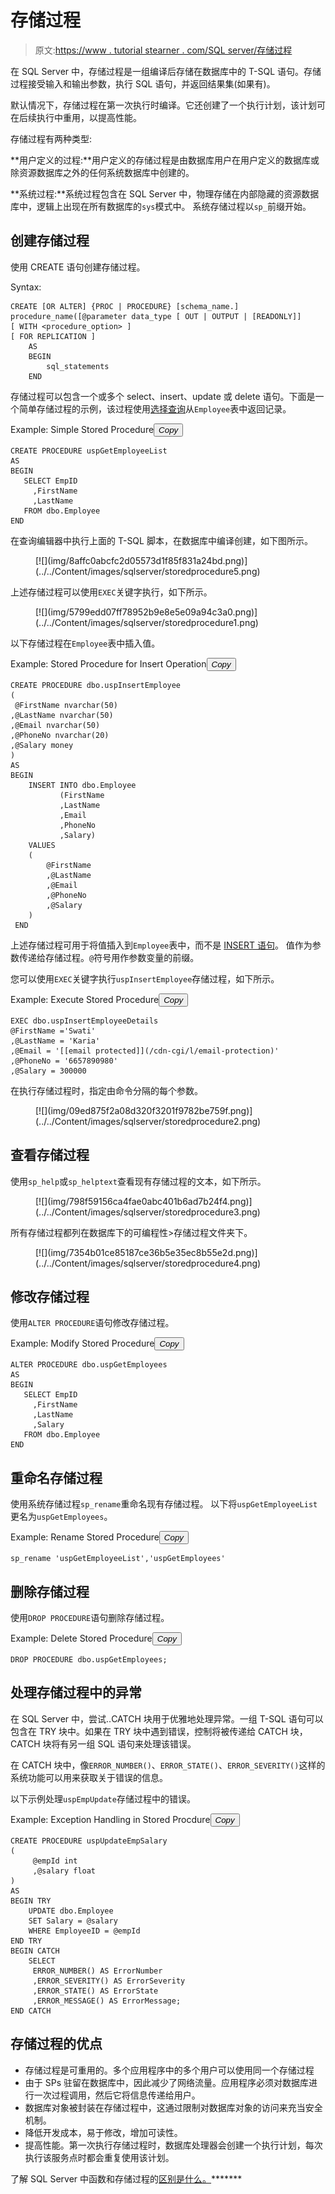 # 存储过程

> 原文:[https://www . tutorial stearner . com/SQL server/存储过程](https://www.tutorialsteacher.com/sqlserver/stored-procedures)

在 SQL Server 中，存储过程是一组编译后存储在数据库中的 T-SQL 语句。存储过程接受输入和输出参数，执行 SQL 语句，并返回结果集(如果有)。

默认情况下，存储过程在第一次执行时编译。它还创建了一个执行计划，该计划可在后续执行中重用，以提高性能。

存储过程有两种类型:

**用户定义的过程:**用户定义的存储过程是由数据库用户在用户定义的数据库或除资源数据库之外的任何系统数据库中创建的。

**系统过程:**系统过程包含在 SQL Server 中，物理存储在内部隐藏的资源数据库中，逻辑上出现在所有数据库的`sys`模式中。 系统存储过程以`sp_`前缀开始。

## 创建存储过程

使用 CREATE 语句创建存储过程。

Syntax:

```
CREATE [OR ALTER] {PROC | PROCEDURE} [schema_name.] procedure_name([@parameter data_type [ OUT | OUTPUT | [READONLY]] 
[ WITH <procedure_option> ]
[ FOR REPLICATION ]
    AS
    BEGIN
        sql_statements 
    END 
```

存储过程可以包含一个或多个 select、insert、update 或 delete 语句。下面是一个简单存储过程的示例，该过程使用[选择查询](/sqlserver/select-query)从`Employee`表中返回记录。

Example: Simple Stored Procedure<button class="copy-btn pull-right" title="Copy example code">*Copy*</button> 

```
CREATE PROCEDURE uspGetEmployeeList
AS
BEGIN
   SELECT EmpID
	 ,FirstName
	 ,LastName
   FROM dbo.Employee
END 
```

在查询编辑器中执行上面的 T-SQL 脚本，在数据库中编译创建，如下图所示。

<figure>[![](img/8affc0abcfc2d05573d1f85f831a24bd.png)](../../Content/images/sqlserver/storedprocedure5.png)</figure>

上述存储过程可以使用`EXEC`关键字执行，如下所示。

<figure>[![](img/5799edd07ff78952b9e8e5e09a94c3a0.png)](../../Content/images/sqlserver/storedprocedure1.png)</figure>

以下存储过程在`Employee`表中插入值。

Example: Stored Procedure for Insert Operation<button class="copy-btn pull-right" title="Copy example code">*Copy*</button> 

```
CREATE PROCEDURE dbo.uspInsertEmployee
(
 @FirstName nvarchar(50)
,@LastName nvarchar(50)
,@Email nvarchar(50)
,@PhoneNo nvarchar(20)
,@Salary money
)
AS
BEGIN
	INSERT INTO dbo.Employee
           (FirstName
           ,LastName
           ,Email
           ,PhoneNo
           ,Salary)
    VALUES
	(
		@FirstName
		,@LastName
		,@Email
		,@PhoneNo
		,@Salary
	)
 END 
```

上述存储过程可用于将值插入到`Employee`表中，而不是 [INSERT 语句](/sqlserver/insert-data)。 值作为参数传递给存储过程。`@`符号用作参数变量的前缀。

您可以使用`EXEC`关键字执行`uspInsertEmployee`存储过程，如下所示。

Example: Execute Stored Procedure<button class="copy-btn pull-right" title="Copy example code">*Copy*</button> 

```
EXEC dbo.uspInsertEmployeeDetails
@FirstName ='Swati'
,@LastName = 'Karia'
,@Email = '[[email protected]](/cdn-cgi/l/email-protection)'
,@PhoneNo = '6657890980'
,@Salary = 300000 
```

在执行存储过程时，指定由命令分隔的每个参数。

<figure>[![](img/09ed875f2a08d320f3201f9782be759f.png)](../../Content/images/sqlserver/storedprocedure2.png)</figure>

## 查看存储过程

使用`sp_help`或`sp_helptext`查看现有存储过程的文本，如下所示。

<figure>[![](img/798f59156ca4fae0abc401b6ad7b24f4.png)](../../Content/images/sqlserver/storedprocedure3.png)</figure>

所有存储过程都列在数据库下的可编程性>存储过程文件夹下。

<figure>[![](img/7354b01ce85187ce36b5e35ec8b55e2d.png)](../../Content/images/sqlserver/storedprocedure4.png)</figure>

## 修改存储过程

使用`ALTER PROCEDURE`语句修改存储过程。

Example: Modify Stored Procedure<button class="copy-btn pull-right" title="Copy example code">*Copy*</button> 

```
ALTER PROCEDURE dbo.uspGetEmployees
AS
BEGIN
   SELECT EmpID
	 ,FirstName
	 ,LastName
     ,Salary
   FROM dbo.Employee
END 
```

## 重命名存储过程

使用系统存储过程`sp_rename`重命名现有存储过程。 以下将`uspGetEmployeeList`更名为`uspGetEmployees`。

Example: Rename Stored Procedure<button class="copy-btn pull-right" title="Copy example code">*Copy*</button> 

```
sp_rename 'uspGetEmployeeList','uspGetEmployees' 
```

## 删除存储过程

使用`DROP PROCEDURE`语句删除存储过程。

Example: Delete Stored Procedure<button class="copy-btn pull-right" title="Copy example code">*Copy*</button> 

```
DROP PROCEDURE dbo.uspGetEmployees; 
```

## 处理存储过程中的异常

在 SQL Server 中，尝试..CATCH 块用于优雅地处理异常。一组 T-SQL 语句可以包含在 TRY 块中。如果在 TRY 块中遇到错误，控制将被传递给 CATCH 块，CATCH 块将有另一组 SQL 语句来处理该错误。

在 CATCH 块中，像`ERROR_NUMBER()`、`ERROR_STATE()`、`ERROR_SEVERITY()`这样的系统功能可以用来获取关于错误的信息。

以下示例处理`uspEmpUpdate`存储过程中的错误。

Example: Exception Handling in Stored Procdure<button class="copy-btn pull-right" title="Copy example code">*Copy*</button> 

```
CREATE PROCEDURE uspUpdateEmpSalary
(
     @empId int
     ,@salary float
)
AS
BEGIN TRY
    UPDATE dbo.Employee
    SET Salary = @salary
    WHERE EmployeeID = @empId
END TRY
BEGIN CATCH
    SELECT
     ERROR_NUMBER() AS ErrorNumber  
     ,ERROR_SEVERITY() AS ErrorSeverity  
     ,ERROR_STATE() AS ErrorState  
     ,ERROR_MESSAGE() AS ErrorMessage;
END CATCH 
```

## 存储过程的优点

*   存储过程是可重用的。多个应用程序中的多个用户可以使用同一个存储过程
*   由于 SPs 驻留在数据库中，因此减少了网络流量。应用程序必须对数据库进行一次过程调用，然后它将信息传递给用户。
*   数据库对象被封装在存储过程中，这通过限制对数据库对象的访问来充当安全机制。
*   降低开发成本，易于修改，增加可读性。
*   提高性能。第一次执行存储过程时，数据库处理器会创建一个执行计划，每次执行该服务点时都会重复使用该计划。

了解 SQL Server 中函数和存储过程的[区别是什么。](/articles/functions-vs-stored-procedures-in-sqlserver)*******